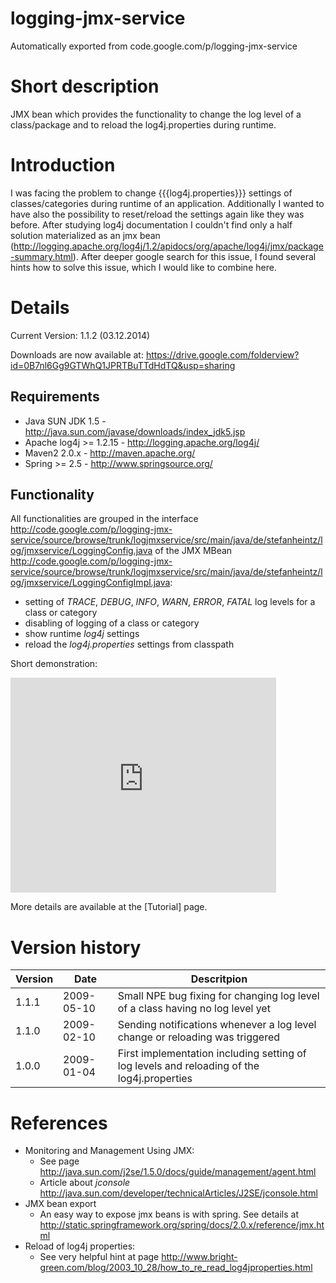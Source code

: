 # logging-jmx-service
Automatically exported from code.google.com/p/logging-jmx-service

# Short description
JMX bean which provides the functionality to change the log level of a class/package and to reload the log4j.properties during runtime.

# Introduction
I was facing the problem to change {{{log4j.properties}}} settings of classes/categories during runtime of an application. Additionally I wanted to have also the possibility to reset/reload the settings again like they was before. After studying log4j documentation I couldn't find only a half solution materialized as an jmx bean (http://logging.apache.org/log4j/1.2/apidocs/org/apache/log4j/jmx/package-summary.html). After deeper google search for this issue, I found several hints how to solve this issue, which I would like to combine here.

# Details
Current Version: 1.1.2 (03.12.2014)

Downloads are now available at: https://drive.google.com/folderview?id=0B7nl6Gg9GTWhQ1JPRTBuTTdHdTQ&usp=sharing

## Requirements
   * Java SUN JDK 1.5 - http://java.sun.com/javase/downloads/index_jdk5.jsp
   * Apache log4j >= 1.2.15 - http://logging.apache.org/log4j/
   * Maven2 2.0.x - http://maven.apache.org/
   * Spring >= 2.5 - http://www.springsource.org/

## Functionality
All functionalities are grouped in the interface http://code.google.com/p/logging-jmx-service/source/browse/trunk/logjmxservice/src/main/java/de/stefanheintz/log/jmxservice/LoggingConfig.java of the JMX MBean http://code.google.com/p/logging-jmx-service/source/browse/trunk/logjmxservice/src/main/java/de/stefanheintz/log/jmxservice/LoggingConfigImpl.java:
   * setting of _TRACE_, _DEBUG_, _INFO_, _WARN_, _ERROR_, _FATAL_ log levels for a class or category
   * disabling of logging of a class or category
   * show runtime *log4j* settings
   * reload the *log4j.properties* settings from classpath

Short demonstration: 
<iframe width="425" height="344" src="https://www.youtube.com/embed/03tIigdKSFM" frameborder="0" allowfullscreen></iframe>

More details are available at the [Tutorial] page.

# Version history
| Version | Date | Descritpion |
| --------|------|-------------|
|1.1.1|2009-05-10|Small NPE bug fixing for changing log level of a class having no log level yet|
|1.1.0|2009-02-10|Sending notifications whenever a log level change or reloading was triggered|
|1.0.0|2009-01-04|First implementation including setting of log levels and reloading of the log4j.properties|

# References
   * Monitoring and Management Using JMX:
      * See page http://java.sun.com/j2se/1.5.0/docs/guide/management/agent.html
      * Article about *jconsole* http://java.sun.com/developer/technicalArticles/J2SE/jconsole.html
   * JMX bean export
      * An easy way to expose jmx beans is with spring. See details at http://static.springframework.org/spring/docs/2.0.x/reference/jmx.html
   * Reload of log4j properties:
      * See very helpful hint at page http://www.bright-green.com/blog/2003_10_28/how_to_re_read_log4jproperties.html  
      
